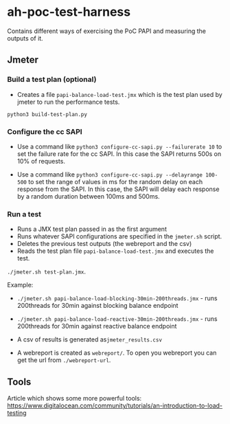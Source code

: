 # ah-poc-test-harness

Contains different ways of exercising the PoC PAPI and measuring the outputs of it.

## Jmeter

### Build a test plan (optional)

- Creates a file `papi-balance-load-test.jmx` which is the test plan used by
jmeter to run the performance tests.

`python3 build-test-plan.py`

### Configure the cc SAPI

- Use a command like `python3 configure-cc-sapi.py --failurerate 10` to set the failure rate
for the cc SAPI. In this case the SAPI returns 500s on 10% of requests.

- Use a command like `python3 configure-cc-sapi.py --delayrange 100-500` to set the range of
values in ms for the random delay on each response from the SAPI. In this case, the SAPI will
delay each response by a random duration between 100ms and 500ms.

### Run a test

- Runs a JMX test plan passed in as the first argument
- Runs whatever SAPI configurations are specified in the `jmeter.sh` script.
- Deletes the previous test outputs (the webreport and the csv) 
- Reads the test plan file `papi-balance-load-test.jmx` and executes the test.

`./jmeter.sh test-plan.jmx`.

Example:
- `./jmeter.sh papi-balance-load-blocking-30min-200threads.jmx` - runs 200threads for 30min against blocking balance endpoint
- `./jmeter.sh papi-balance-load-reactive-30min-200threads.jmx` - runs 200threads for 30min against reactive balance endpoint


- A csv of results is generated as`jmeter_results.csv`
- A webreport is created as `webreport/`. To open you webreport you can get the url from `./webreport-url`.

## Tools

Article which shows some more powerful tools: https://www.digitalocean.com/community/tutorials/an-introduction-to-load-testing

